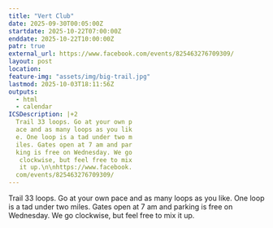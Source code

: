 ```yaml
---
title: "Vert Club"
date: 2025-09-30T00:05:00Z
startdate: 2025-10-22T07:00:00Z
enddate: 2025-10-22T10:00:00Z
patr: true
external_url: https://www.facebook.com/events/825463276709309/
layout: post
location: 
feature-img: "assets/img/big-trail.jpg"
lastmod: 2025-10-03T18:11:56Z
outputs:
  - html
  - calendar
ICSDescription: |+2
  Trail 33 loops. Go at your own p  ace and as many loops as you lik  e. One loop is a tad under two m  iles. Gates open at 7 am and par  king is free on Wednesday. We go   clockwise, but feel free to mix   it up.\n\nhttps://www.facebook.  com/events/825463276709309/
---
```


Trail 33 loops. Go at your own pace and as many loops as you like. One loop is a tad under two miles. Gates open at 7 am and parking is free on Wednesday. We go clockwise, but feel free to mix it up.<br>
  <br>
  
